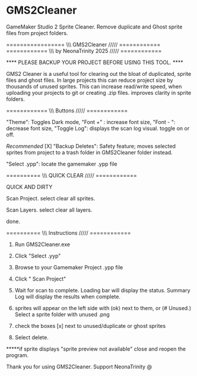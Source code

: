 # GMS2Cleaner
GameMaker Studio 2 Sprite Cleaner. Remove duplicate and Ghost sprite files from project folders.

================= \\\\\ GMS2Cleaner ///// ============
============ \\\\\ by NeonaTrinity 2025  ///// ============

**** PLEASE BACKUP YOUR PROJECT BEFORE USING THIS TOOL. ****

GMS2 Cleaner is a useful tool for clearing out the bloat of duplicated,
 sprite files and ghost files. In large projects this can reduce 
project size by thousands of unused sprites. This can increase read/write speed,
 when uploading your projects to git or creating .zip files.
improves clarity in sprite folders.

============ \\\\\  Buttons  ///// ============

"Theme": Toggles Dark mode, 
"Font +" : increase font size, 
"Font - ": decrease font size,
"Toggle Log": displays the scan log visual. toggle on or off.

*Recommended*
[X] "Backup Deletes": Safety feature; moves selected sprites
from project to a trash folder in GMS2Cleaner folder instead.

"Select .ypp": locate the gamemaker .ypp file

========== \\\\\ QUICK CLEAR ///// ============

QUICK AND DIRTY

Scan Project.
select clear all sprites.

Scan Layers.
select clear all layers.

done.


========== \\\\\ Instructions ///// ============

1. Run GMS2Cleaner.exe

2. Click "Select .yyp"

3. Browse to your Gamemaker Project .ypp file

4. Click " Scan Project"

5. Wait for scan to complete. Loading bar will display the status.
   Summary Log will display the results when complete.

6. sprites will appear on the left side with (ok) next to them, 
	or (# Unused.) Select a sprite folder with unused .png

7. check the boxes [x] next to unused/duplicate or ghost sprites

8. Select delete.

*****if sprite displays "sprite preview not available" close and reopen the program.


Thank you for using GMS2Cleaner. Support NeonaTrinity @ 
